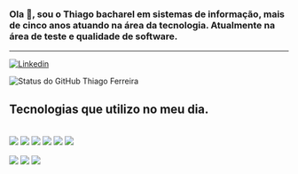 ### Ola 👋, sou o Thiago bacharel em sistemas de informação, mais de cinco anos atuando na área da tecnologia. Atualmente na área de teste e qualidade de software.
<hr>

[![Linkedin](https://img.shields.io/badge/LinkedIn-0077B5?style=for-the-badge&logo=linkedin&logoColor=white)](https://www.linkedin.com/in/thiago-milton-ferreira-752447110/)

![Status do GitHub Thiago Ferreira](https://github-readme-stats.vercel.app/api?username=ThiagoMiltonFerreira&show_icons=true&theme=dracula)

## Tecnologias que utilizo no meu dia.

<div style="display: inline_block"><br/>
    <img align="center" src="https://img.shields.io/badge/Java-ED8B00?style=for-the-badge&logo=openjdk&logoColor=white"/>
    <img align="center" src="https://img.shields.io/badge/PHP-777BB4?style=for-the-badge&logo=php&logoColor=white"/>
    <img align="center" src="https://img.shields.io/badge/-selenium-%43B02A?style=for-the-badge&logo=selenium&logoColor=white"/>
    <img align="center" src="https://img.shields.io/badge/bitbucket-%230047B3.svg?style=for-the-badge&logo=bitbucket&logoColor=white"/>
    <img align="center" src="https://img.shields.io/badge/github-%23121011.svg?style=for-the-badge&logo=github&logoColor=white"/>
    <img align="center" src="https://img.shields.io/badge/jira-%230A0FFF.svg?style=for-the-badge&logo=jira&logoColor=white"/><br/><br/>
    <img align="center" src="https://img.shields.io/badge/Postman-FF6C37?style=for-the-badge&logo=postman&logoColor=white"/>
    <img align="center" src="https://img.shields.io/badge/jira-%230A0FFF.svg?style=for-the-badge&logo=jira&logoColor=white"/>
    <img align="center" src="https://img.shields.io/badge/Cucumber-43B02A?style=for-the-badge&logo=cucumber&logoColor=white"/>

</div><br/><br/>

